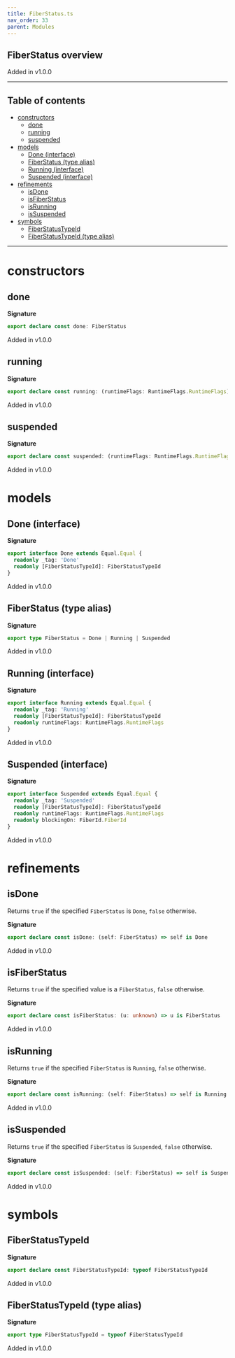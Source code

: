 ```yaml
---
title: FiberStatus.ts
nav_order: 33
parent: Modules
---
```


## FiberStatus overview

Added in v1.0.0

---

<h2 class="text-delta">Table of contents</h2>

- [constructors](#constructors)
  - [done](#done)
  - [running](#running)
  - [suspended](#suspended)
- [models](#models)
  - [Done (interface)](#done-interface)
  - [FiberStatus (type alias)](#fiberstatus-type-alias)
  - [Running (interface)](#running-interface)
  - [Suspended (interface)](#suspended-interface)
- [refinements](#refinements)
  - [isDone](#isdone)
  - [isFiberStatus](#isfiberstatus)
  - [isRunning](#isrunning)
  - [isSuspended](#issuspended)
- [symbols](#symbols)
  - [FiberStatusTypeId](#fiberstatustypeid)
  - [FiberStatusTypeId (type alias)](#fiberstatustypeid-type-alias)

---

# constructors

## done

**Signature**

```ts
export declare const done: FiberStatus
```

Added in v1.0.0

## running

**Signature**

```ts
export declare const running: (runtimeFlags: RuntimeFlags.RuntimeFlags) => FiberStatus
```

Added in v1.0.0

## suspended

**Signature**

```ts
export declare const suspended: (runtimeFlags: RuntimeFlags.RuntimeFlags, blockingOn: FiberId.FiberId) => FiberStatus
```

Added in v1.0.0

# models

## Done (interface)

**Signature**

```ts
export interface Done extends Equal.Equal {
  readonly _tag: 'Done'
  readonly [FiberStatusTypeId]: FiberStatusTypeId
}
```

Added in v1.0.0

## FiberStatus (type alias)

**Signature**

```ts
export type FiberStatus = Done | Running | Suspended
```

Added in v1.0.0

## Running (interface)

**Signature**

```ts
export interface Running extends Equal.Equal {
  readonly _tag: 'Running'
  readonly [FiberStatusTypeId]: FiberStatusTypeId
  readonly runtimeFlags: RuntimeFlags.RuntimeFlags
}
```

Added in v1.0.0

## Suspended (interface)

**Signature**

```ts
export interface Suspended extends Equal.Equal {
  readonly _tag: 'Suspended'
  readonly [FiberStatusTypeId]: FiberStatusTypeId
  readonly runtimeFlags: RuntimeFlags.RuntimeFlags
  readonly blockingOn: FiberId.FiberId
}
```

Added in v1.0.0

# refinements

## isDone

Returns `true` if the specified `FiberStatus` is `Done`, `false` otherwise.

**Signature**

```ts
export declare const isDone: (self: FiberStatus) => self is Done
```

Added in v1.0.0

## isFiberStatus

Returns `true` if the specified value is a `FiberStatus`, `false` otherwise.

**Signature**

```ts
export declare const isFiberStatus: (u: unknown) => u is FiberStatus
```

Added in v1.0.0

## isRunning

Returns `true` if the specified `FiberStatus` is `Running`, `false`
otherwise.

**Signature**

```ts
export declare const isRunning: (self: FiberStatus) => self is Running
```

Added in v1.0.0

## isSuspended

Returns `true` if the specified `FiberStatus` is `Suspended`, `false`
otherwise.

**Signature**

```ts
export declare const isSuspended: (self: FiberStatus) => self is Suspended
```

Added in v1.0.0

# symbols

## FiberStatusTypeId

**Signature**

```ts
export declare const FiberStatusTypeId: typeof FiberStatusTypeId
```

Added in v1.0.0

## FiberStatusTypeId (type alias)

**Signature**

```ts
export type FiberStatusTypeId = typeof FiberStatusTypeId
```

Added in v1.0.0
